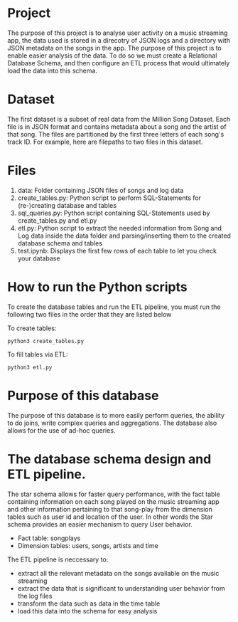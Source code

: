 # Project

The purpose of this project is to analyse user activity on a music streaming app, the data used is stored in a direcotry of JSON logs and a directory with JSON metadata on the songs in the app. The purpose of this project is to enable easier analysis of the data. To do so we must create a Relational Database Schema, and then configure an ETL process that would ultimately load the data into this schema.

# Dataset

The first dataset is a subset of real data from the Million Song Dataset. Each file is in JSON format and contains metadata about a song and the artist of that song. The files are partitioned by the first three letters of each song's track ID. For example, here are filepaths to two files in this dataset.

# Files 

1. data: Folder containing JSON files of songs and log data
2. create_tables.py: Python script to perform SQL-Statements for (re-)creating database and tables
3. sql_queries.py: Python script containing SQL-Statements used by create_tables.py and etl.py
4. etl.py: Python script to extract the needed information from Song and Log data inside the data folder and parsing/inserting them to the created database schema and tables
5. test.ipynb: Displays the first few rows of each table to let you check your database

# How to run the Python scripts

To create the database tables and run the ETL pipeline, you must run the following two files in the order that they are listed below

To create tables:
```
python3 create_tables.py
```
To fill tables via ETL:

```
python3 etl.py
```

# Purpose of this database

The purpose of this database is to more easily perform queries, the ability to do joins, write complex queries and aggregations. The database also allows for the use of ad-hoc queries.


# The database schema design and ETL pipeline.

The star schema allows for faster query performance, with the fact table containing information on each song played on the music streaming app and other information pertaining to that song-play from the dimension tables such as user id and location of the user. In other words the Star schema provides an easier mechanism to query User behavior.

* Fact table: songplays
* Dimension tables: users, songs, artists and time

The ETL pipeline is neccessary to:

- extract all the relevant metadata on the songs available on the music streaming 
- extract the data that is significant to understanding user behavior from the log files 
- transform the data such as data in the time table
- load this data into the schema for easy analysis






